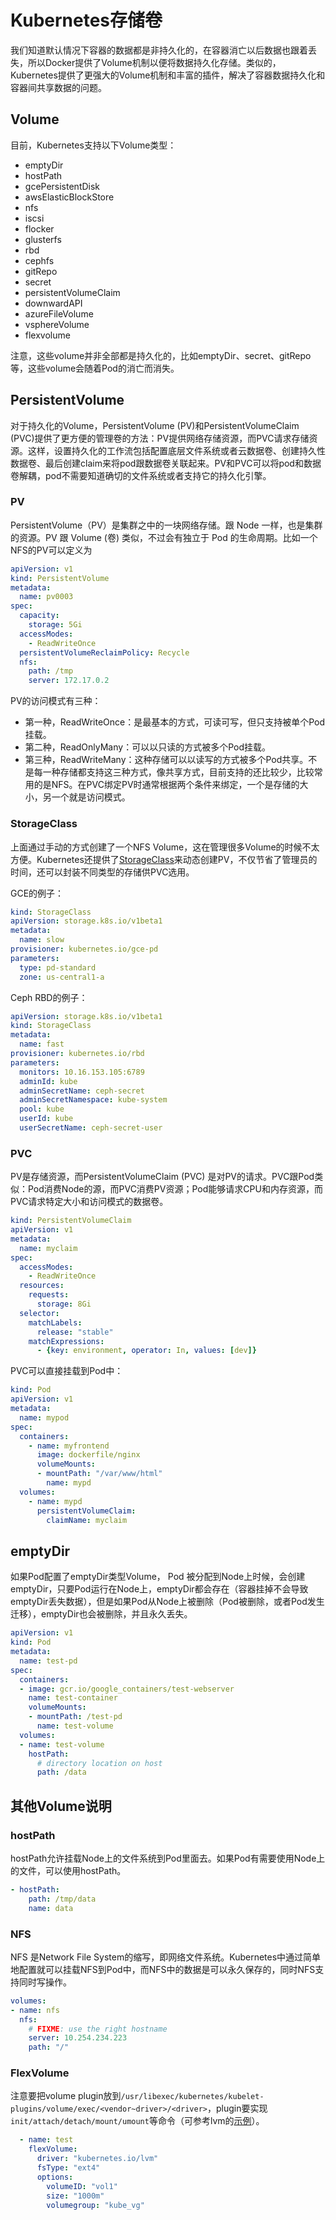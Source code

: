# Kubernetes存储卷

我们知道默认情况下容器的数据都是非持久化的，在容器消亡以后数据也跟着丢失，所以Docker提供了Volume机制以便将数据持久化存储。类似的，Kubernetes提供了更强大的Volume机制和丰富的插件，解决了容器数据持久化和容器间共享数据的问题。

## Volume

目前，Kubernetes支持以下Volume类型：

- emptyDir
- hostPath
- gcePersistentDisk
- awsElasticBlockStore
- nfs
- iscsi
- flocker
- glusterfs
- rbd
- cephfs
- gitRepo
- secret
- persistentVolumeClaim
- downwardAPI
- azureFileVolume
- vsphereVolume
- flexvolume

注意，这些volume并非全部都是持久化的，比如emptyDir、secret、gitRepo等，这些volume会随着Pod的消亡而消失。

## PersistentVolume

对于持久化的Volume，PersistentVolume (PV)和PersistentVolumeClaim (PVC)提供了更方便的管理卷的方法：PV提供网络存储资源，而PVC请求存储资源。这样，设置持久化的工作流包括配置底层文件系统或者云数据卷、创建持久性数据卷、最后创建claim来将pod跟数据卷关联起来。PV和PVC可以将pod和数据卷解耦，pod不需要知道确切的文件系统或者支持它的持久化引擎。

### PV

PersistentVolume（PV）是集群之中的一块网络存储。跟 Node 一样，也是集群的资源。PV 跟 Volume (卷) 类似，不过会有独立于 Pod 的生命周期。比如一个NFS的PV可以定义为

```yaml
apiVersion: v1
kind: PersistentVolume
metadata:
  name: pv0003
spec:
  capacity:
    storage: 5Gi
  accessModes:
    - ReadWriteOnce
  persistentVolumeReclaimPolicy: Recycle
  nfs:
    path: /tmp
    server: 172.17.0.2
```

PV的访问模式有三种：

* 第一种，ReadWriteOnce：是最基本的方式，可读可写，但只支持被单个Pod挂载。
* 第二种，ReadOnlyMany：可以以只读的方式被多个Pod挂载。
* 第三种，ReadWriteMany：这种存储可以以读写的方式被多个Pod共享。不是每一种存储都支持这三种方式，像共享方式，目前支持的还比较少，比较常用的是NFS。在PVC绑定PV时通常根据两个条件来绑定，一个是存储的大小，另一个就是访问模式。

### StorageClass

上面通过手动的方式创建了一个NFS Volume，这在管理很多Volume的时候不太方便。Kubernetes还提供了[StorageClass](https://kubernetes.io/docs/user-guide/persistent-volumes/#storageclasses)来动态创建PV，不仅节省了管理员的时间，还可以封装不同类型的存储供PVC选用。

GCE的例子：

```yaml
kind: StorageClass
apiVersion: storage.k8s.io/v1beta1
metadata:
  name: slow
provisioner: kubernetes.io/gce-pd
parameters:
  type: pd-standard
  zone: us-central1-a
```

Ceph RBD的例子：

```yaml
apiVersion: storage.k8s.io/v1beta1
kind: StorageClass
metadata:
  name: fast
provisioner: kubernetes.io/rbd
parameters:
  monitors: 10.16.153.105:6789
  adminId: kube
  adminSecretName: ceph-secret
  adminSecretNamespace: kube-system
  pool: kube
  userId: kube
  userSecretName: ceph-secret-user
```

### PVC

PV是存储资源，而PersistentVolumeClaim (PVC) 是对PV的请求。PVC跟Pod类似：Pod消费Node的源，而PVC消费PV资源；Pod能够请求CPU和内存资源，而PVC请求特定大小和访问模式的数据卷。

```yaml
kind: PersistentVolumeClaim
apiVersion: v1
metadata:
  name: myclaim
spec:
  accessModes:
    - ReadWriteOnce
  resources:
    requests:
      storage: 8Gi
  selector:
    matchLabels:
      release: "stable"
    matchExpressions:
      - {key: environment, operator: In, values: [dev]}

```

PVC可以直接挂载到Pod中：

```yaml
kind: Pod
apiVersion: v1
metadata:
  name: mypod
spec:
  containers:
    - name: myfrontend
      image: dockerfile/nginx
      volumeMounts:
      - mountPath: "/var/www/html"
        name: mypd
  volumes:
    - name: mypd
      persistentVolumeClaim:
        claimName: myclaim
```

## emptyDir

如果Pod配置了emptyDir类型Volume， Pod 被分配到Node上时候，会创建emptyDir，只要Pod运行在Node上，emptyDir都会存在（容器挂掉不会导致emptyDir丢失数据），但是如果Pod从Node上被删除（Pod被删除，或者Pod发生迁移），emptyDir也会被删除，并且永久丢失。

```yaml
apiVersion: v1
kind: Pod
metadata:
  name: test-pd
spec:
  containers:
  - image: gcr.io/google_containers/test-webserver
    name: test-container
    volumeMounts:
    - mountPath: /test-pd
      name: test-volume
  volumes:
  - name: test-volume
    hostPath:
      # directory location on host
      path: /data
```

## 其他Volume说明

### hostPath

hostPath允许挂载Node上的文件系统到Pod里面去。如果Pod有需要使用Node上的文件，可以使用hostPath。

```yaml
- hostPath:
    path: /tmp/data
    name: data
```

### NFS

NFS 是Network File System的缩写，即网络文件系统。Kubernetes中通过简单地配置就可以挂载NFS到Pod中，而NFS中的数据是可以永久保存的，同时NFS支持同时写操作。

```yaml
volumes:
- name: nfs
  nfs:
    # FIXME: use the right hostname
    server: 10.254.234.223
    path: "/"
```

### FlexVolume

注意要把volume plugin放到`/usr/libexec/kubernetes/kubelet-plugins/volume/exec/<vendor~driver>/<driver>`，plugin要实现`init/attach/detach/mount/umount`等命令（可参考lvm的[示例](https://github.com/kubernetes/kubernetes/tree/master/examples/volumes/flexvolume)）。

```yaml
  - name: test
    flexVolume:
      driver: "kubernetes.io/lvm"
      fsType: "ext4"
      options:
        volumeID: "vol1"
        size: "1000m"
        volumegroup: "kube_vg"
```

